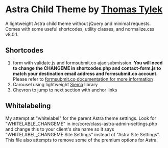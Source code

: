 Astra Child Theme by [Thomas Tylek](kutyl.me)
============================================

A lightweight Astra child theme without jQuery and minimal requests. Comes with some useful shortcodes, utility classes, and normalize.css v8.0.1.

## Shortcodes
1. form with validate.js and formsubmit.co ajax submission. **You will need to change the CHANGEME in shortcodes.php and contact-form.js to match your destination email address and formsubmit.co account.** Please refer to [formsubmit.co documentation for more information](https://formsubmit.co/documentation)
2. Carousel using lightweight [Siema](https://pawelgrzybek.github.io/siema/) library
3. Chevron to jump to next section with anchor links

## Whitelabeling
My attempt at "whitelabel" for the parent Astra theme settings. Look for "WHITELABLE_CHANGEME" in inc/core/class-astra-admin-settings.php and change this to your client's site name so it says "WHITELABEL_CHANGEME Site Settings" instead of "Astra Site Settings". This file also attempts to remove some of the premium options for Astra.